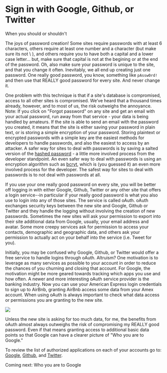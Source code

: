 # Sign in with Google, Github, or Twitter
When you should or shouldn't

The joys of password creation! Some sites require passwords with at least 6 characters, others require at least one number and a character (but make sure its not \ ), and others require you to have both a capital and a lower case letter... but, make sure that capital is not at the begining or at the end of the password. Oh, also make sure your password is unique to the site, and that you change it often. Inevitably, we all end up creating just one password. One really good password, you know, something like `pAssw0rd!` and then use that REALLY good password for every site. And never change it. 

One problem with this technique is that if a site's database is compromised, access to all other sites is compromised. We’ve heard that a thousand times already, however, and to most of us, the risk outweighs the annoyance. Note: If you click on "Forgot password" on any site and get an email with your actual password, run away from that service - your data is being handled by amateurs. If the site is able to send an email with the password you created, it means that the site is either saving your password in plain text, or is storing a simple encryption of your password. Storing plaintext or encrypted passwords with a simple key are the easiest methods for developers to handle passwords, and also the easiest to access by an attacker. A safer way for sites to deal with passwords is by saving a salted version of the [hashed password](https://crackstation.net/hashing-security.htm) - a little more involved process from the developer standpoint. An even safer way to deal with passwords is using an encryption algorithm such as [bcryt](http://bcrypt.sourceforge.net/), which is (you guessed it) an even more involved process for the developer. The safest way for sites to deal with passwords is to not deal with passwords at all. 

If you use your one really good password on every site, you will be better off logging in with either Google, Github, Twitter or any other site that offers a login service--in particular if your really good password is what you also use to login into any of those sites. The service is called oAuth. oAuth exchanges security keys between the new site and Google, Github or Twitter and they handle the logging without involving the creation of new passwords. Sometimes the new sites will ask your permission to export into their site additional data from Google, usually, your email address and avatar. Some more creepy services ask for permission to access your contacts, demographic and geographic data, and others ask your permission to actually act on your behalf into the service (i.e. Tweet for you). 

Initially, you may be confused why Google, Github, or Twitter would offer a free service to handle logins through oAuth. Altruism? One motivation is to leverage as many services as possible to your account in order to reduce the chances of you churning and closing that account. For Google, the motivation might be more geared towards tracking which apps you use and how often. A newer and more interesting oAuth service provider is the banking industry. Now you can use your American Express login credentials to sign up to AirBnb, granting AirBnb access some data from your Amex account. When using oAuth is always important to check what data access or permissions you are granting to the new site.

![](http://i.imgur.com/LxgZ0Ry.png)

Unless the new site is asking for too much data, for me, the benefits from oAuth almost always outweighs the risk of compromising my REALLY good password. Even if that means granting access to additional basic data points so that Google can have a clearer picture of "Who you are to Google."

To review the list of authorized applications on each of your accounts go to: [Google](https://security.google.com/settings/security/permissions), [Github](https://help.github.com/articles/keeping-your-ssh-keys-and-application-access-tokens-safe/#reviewing-your-authorized-applications-oauth), and [Twitter](https://twitter.com/settings/applications).

Coming next: Who you are to Google 